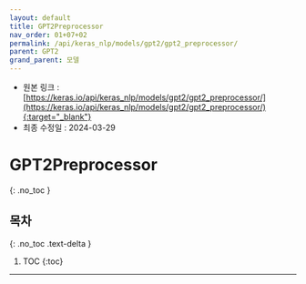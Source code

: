 ```yaml
---
layout: default
title: GPT2Preprocessor
nav_order: 01+07+02
permalink: /api/keras_nlp/models/gpt2/gpt2_preprocessor/
parent: GPT2
grand_parent: 모델
---
```


* 원본 링크 : [https://keras.io/api/keras_nlp/models/gpt2/gpt2_preprocessor/](https://keras.io/api/keras_nlp/models/gpt2/gpt2_preprocessor/){:target="_blank"}
* 최종 수정일 : 2024-03-29

# GPT2Preprocessor
{: .no_toc }

## 목차
{: .no_toc .text-delta }

1. TOC
{:toc}

---
